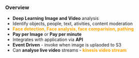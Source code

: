 
### Overview
- **Deep Learning** **Image and Video** analysis
- Identify objects, people, text, ativities, content moderation
- <span style="color:orange;font-weight:bold">Face detection, Face analysis, face comparision, pathing</span>
- **Pay per Image** or **Pay per minute**
- Integrates with application via **API**
- **Event Driven** - invoke when image is uplaoded to S3
- Can **analyse live video** streams - <span style="color:orange;font-weight:bold">kinesis video stream</span>